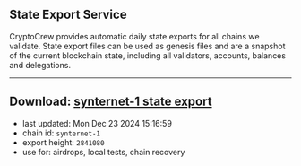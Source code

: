 ## State Export Service
CryptoCrew provides automatic daily state exports for all chains we validate. State export files can be used as genesis files and are a snapshot of the current blockchain state, including all validators, accounts, balances and delegations.

---
**Download: [synternet-1 state export](https://dl-eu2.ccvalidators.com/SERVICE/synternet/synternet-1_export_2841080.json)**
---

- last updated: Mon Dec 23 2024 15:16:59
- chain id: `synternet-1`
- export height: `2841080`
- use for: airdrops, local tests, chain recovery

